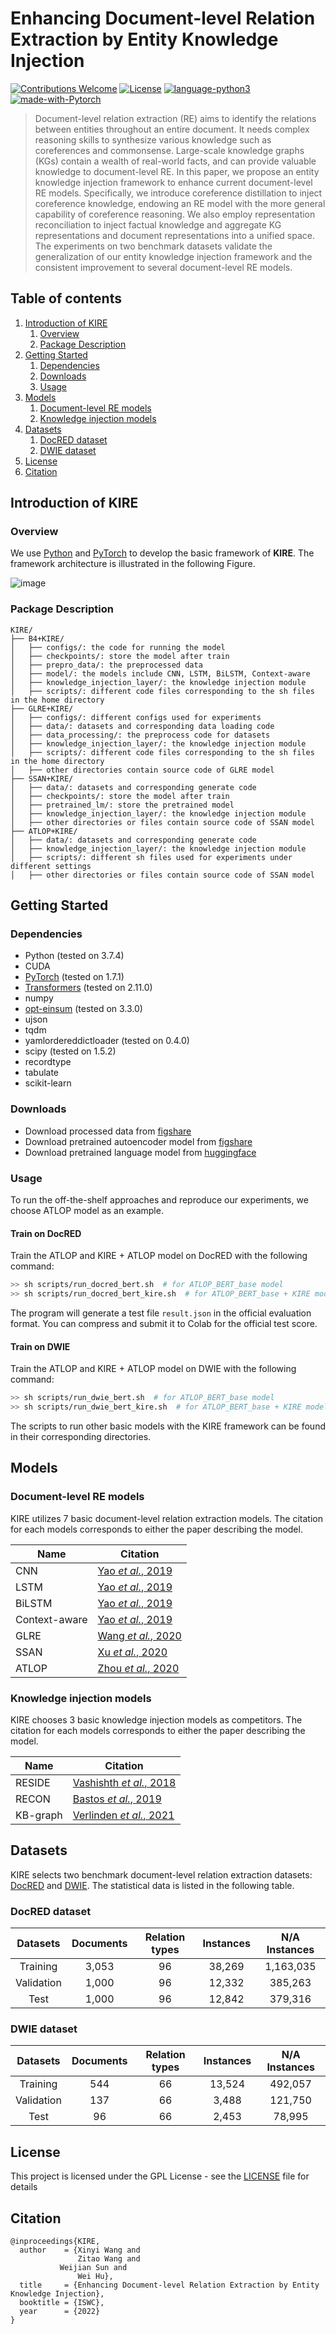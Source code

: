 # Enhancing Document-level Relation Extraction by Entity Knowledge Injection
[![Contributions Welcome](https://img.shields.io/badge/Contributions-Welcome-brightgreen.svg?style=flat-square)](https://github.com/nju-websoft/KIRE/issues)
[![License](https://img.shields.io/badge/License-GPL-lightgrey.svg?style=flat-square)](https://github.com/nju-websoft/KIRE/blob/master/LICENSE)
[![language-python3](https://img.shields.io/badge/Language-Python3-blue.svg?style=flat-square)](https://www.python.org/)
[![made-with-Pytorch](https://img.shields.io/badge/Made%20with-Pytorch-orange.svg?style=flat-square)](https://pytorch.org/)

> Document-level relation extraction (RE) aims to identify the relations between entities throughout an entire document. It needs complex reasoning skills to synthesize various knowledge such as coreferences and commonsense. Large-scale knowledge graphs (KGs) contain a wealth of real-world facts, and can provide valuable knowledge to document-level RE. In this paper, we propose an entity knowledge injection framework to enhance current document-level RE models. Specifically, we introduce coreference distillation to inject coreference knowledge, endowing an RE model with the more general capability of coreference reasoning. We also employ representation reconciliation to inject factual knowledge and aggregate KG representations and document representations into a unified space. The experiments on two benchmark datasets validate the generalization of our entity knowledge injection framework and the consistent improvement to several document-level RE models.

## Table of contents

1. [Introduction of KIRE](#introduction-of-KIRE-)
   1. [Overview](#overview)
   2. [Package Description](#package-description)
2. [Getting Started](#getting-started-)
   1. [Dependencies](#dependencies)
   2. [Downloads](#downloads-)
   3. [Usage](#usage-)
3. [Models](#models)
   1. [Document-level RE models](#re-models)
   2. [Knowledge injection models](#ki-models)
4. [Datasets](#datasets-)
   1. [DocRED dataset](#docred-dataset)
   2. [DWIE dataset](#dwie-models)
5. [License](#license)
6. [Citation](#citation)

## Introduction of KIRE
### Overview

We use  [Python](https://www.python.org/) and [PyTorch](https://pytorch.org/) to develop the basic framework of **KIRE**.  The framework architecture is illustrated in the following Figure. 

![image](https://github.com/nju-websoft/KIRE/blob/main/figs/model.png)


### 	Package Description

```
KIRE/
├── B4+KIRE/
│   ├── configs/: the code for running the model
│   ├── checkpoints/: store the model after train
│   ├── prepro_data/: the preprocessed data
│   ├── model/: the models include CNN, LSTM, BiLSTM, Context-aware
│   ├── knowledge_injection_layer/: the knowledge injection module
│   ├── scripts/: different code files corresponding to the sh files in the home directory
├── GLRE+KIRE/
│   ├── configs/: different configs used for experiments
│   ├── data/: datasets and corresponding data loading code
│   ├── data_processing/: the preprocess code for datasets
│   ├── knowledge_injection_layer/: the knowledge injection module
│   ├── scripts/: different code files corresponding to the sh files in the home directory
│   ├── other directories contain source code of GLRE model
├── SSAN+KIRE/
│   ├── data/: datasets and corresponding generate code
│   ├── checkpoints/: store the model after train
│   ├── pretrained_lm/: store the pretrained model
│   ├── knowledge_injection_layer/: the knowledge injection module
│   ├── other directories or files contain source code of SSAN model
├── ATLOP+KIRE/
│   ├── data/: datasets and corresponding generate code
│   ├── knowledge_injection_layer/: the knowledge injection module
│   ├── scripts/: different sh files used for experiments under different settings
│   ├── other directories or files contain source code of SSAN model
```

## Getting Started

### Dependencies

* Python (tested on 3.7.4)
* CUDA 
* [PyTorch](http://pytorch.org/) (tested on 1.7.1)
* [Transformers](https://github.com/huggingface/transformers) (tested on 2.11.0)
* numpy
* [opt-einsum](https://github.com/dgasmith/opt_einsum) (tested on 3.3.0)
* ujson
* tqdm
* yamlordereddictloader (tested on 0.4.0)
* scipy (tested on 1.5.2)
* recordtype
* tabulate
* scikit-learn

### Downloads
* Download processed data from [figshare](https://figshare.com/articles/dataset/Processed_data/14602203) 
* Download pretrained autoencoder model from [figshare](https://figshare.com/articles/dataset/re_model/14602185) 
* Download pretrained language model from [huggingface](https://huggingface.co/bert-base-uncased) 

### Usage

To run the off-the-shelf approaches and reproduce our experiments, we choose ATLOP model as an example.
#### Train on DocRED
Train the ATLOP and KIRE + ATLOP model on DocRED with the following command:

```bash
>> sh scripts/run_docred_bert.sh  # for ATLOP_BERT_base model
>> sh scripts/run_docred_bert_kire.sh  # for ATLOP_BERT_base + KIRE model 
```

The program will generate a test file `result.json` in the official evaluation format. You can compress and submit it to Colab for the official test score.

#### Train on DWIE

Train the ATLOP and KIRE + ATLOP model on DWIE with the following command:

```bash
>> sh scripts/run_dwie_bert.sh  # for ATLOP_BERT_base model
>> sh scripts/run_dwie_bert_kire.sh  # for ATLOP_BERT_base + KIRE model 
```

The scripts to run other basic models with the KIRE framework can be found in their corresponding directories.



## Models

### Document-level RE models
KIRE utilizes 7 basic document-level relation extraction models. The citation for each models corresponds to either the paper describing the model.

| Name     | Citation                                                                                                                |
| -------- |-------------------------------------------------------------------------------------------------------------------------|
| CNN   | [Yao *et al.*, 2019](https://arxiv.org/abs/1906.06127v3) |
| LSTM   |  [Yao *et al.*, 2019](https://arxiv.org/abs/1906.06127v3) |
| BiLSTM   |  [Yao *et al.*, 2019](https://arxiv.org/abs/1906.06127v3) |
| Context-aware   | [Yao *et al.*, 2019](https://arxiv.org/abs/1906.06127v3) |
| GLRE   | [Wang *et al.*, 2020](https://aclanthology.org/2020.emnlp-main.303.pdf)                                                            |
| SSAN   | [Xu *et al.*, 2020](https://arxiv.org/abs/2102.10249)                                                                |
| ATLOP   | [Zhou *et al.*, 2020](https://arxiv.org/abs/2010.11304)     |

### Knowledge injection models
KIRE chooses 3 basic knowledge injection models as competitors. The citation for each models corresponds to either the paper describing the model.

| Name     | Citation                                                                                                                |
| -------- |-------------------------------------------------------------------------------------------------------------------------|
| RESIDE   | [Vashishth *et al.*, 2018](https://arxiv.org/abs/1812.04361) |
| RECON   |  [Bastos *et al.*, 2019](https://dl.acm.org/doi/abs/10.1145/3442381.3449917) |
| KB-graph   |  [Verlinden *et al.*, 2021](https://arxiv.org/abs/2107.02286) |


## Datasets

KIRE selects two benchmark document-level relation extraction datasets: [DocRED](https://github.com/thunlp/DocRED) and [DWIE](https://github.com/klimzaporojets/DWIE).
The statistical data is listed in the following table.

### DocRED dataset
| Datasets | Documents | Relation types | Instances |N/A Instances|
|:-----:|:------------:|:---------:|:--------:|:--------:|
|        Training        |    3,053     |     96      |  38,269  |  1,163,035  |
|        Validation        |    1,000     |     96     |  12,332  |  385,263  |
|        Test        |    1,000     |     96      |  12,842  |  379,316  |

### DWIE dataset
| Datasets | Documents | Relation types | Instances |N/A Instances|
|:-----:|:------------:|:---------:|:--------:|:--------:|
|        Training        |    544     |     66      |  13,524  |  492,057  |
|        Validation        |    137     |     66      |  3,488  |  121,750  |
|        Test        |    96     |     66      |  2,453  |  78,995  |


## License

This project is licensed under the GPL License - see the [LICENSE](LICENSE) file for details

## Citation

```
@inproceedings{KIRE,
  author    = {Xinyi Wang and
               Zitao Wang and
  	       Weijian Sun and
               Wei Hu},
  title     = {Enhancing Document-level Relation Extraction by Entity Knowledge Injection},
  booktitle = {ISWC},
  year      = {2022}
}
```
